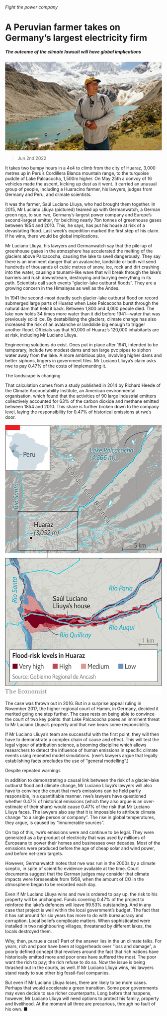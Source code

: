 ###### Fight the power company

# A Peruvian farmer takes on Germany’s largest electricity firm 

##### The outcome of the climate lawsuit will have global implications 

![image](images/20220604_AMP003.jpg) 

> Jun 2nd 2022 

It takes two bumpy hours in a 4x4 to climb from the city of Huaraz, 3,000 metres up in Peru’s Cordillera Blanca mountain range, to the turquoise puddle of Lake Palcacocha, 1,500m higher. On May 25th a convoy of 16 vehicles made the ascent, kicking up dust as it went. It carried an unusual group of people, including a Huaracino farmer, his lawyers, judges from Germany and Peru, and climate scientists. 

It was the farmer, Saúl Luciano Lliuya, who had brought them together. In 2015, Mr Luciano Lliuya (pictured) teamed up with Germanwatch, a German green ngo, to sue rwe, Germany’s largest power company and Europe’s second-largest emitter, for belching nearly 7bn tonnes of greenhouse gases between 1854 and 2010. This, he says, has put his house at risk of a devastating flood. Last week’s expedition marked the first step of his claim. If he wins, there would be global implications.

Mr Luciano Lliuya, his lawyers and Germanwatch say that the pile-up of greenhouse gases in the atmosphere has accelerated the melting of the glaciers above Palcacocha, causing the lake to swell dangerously. They say there is an imminent danger that an avalanche, landslide or both will send hundreds of thousands of cubic metres of snow, ice, rock and dirt crashing into the water, causing a tsunami-like wave that will break through the lake’s barriers and rush downstream, destroying and burying everything in its path. Scientists call such events “glacier-lake outburst floods”. They are a growing concern in the Himalayas as well as the Andes. 

In 1941 the second-most deadly such glacier-lake outburst flood on record submerged large parts of Huaraz when Lake Palcacocha burst through the natural dam that held it back. Between 1,800 and 4,000 people died. The lake now holds 34 times more water than it did before 1941—water that was previously solid ice. By destabilising the glaciers, climate change has also increased the risk of an avalanche or landslide big enough to trigger another flood. Officials say that 50,000 of Huaraz’s 120,000 inhabitants are at risk, including Mr Luciano Lliuya. 

Engineering solutions do exist. Ones put in place after 1941, intended to be temporary, include two modest dams and ten large pvc pipes to siphon water away from the lake. A more ambitious plan, involving higher dams and better siphons, lingers in government files. Mr Luciano Lliuya’s claim asks rwe to pay 0.47% of the costs of implementing it. 

The landscape is changing

That calculation comes from a study published in 2014 by Richard Heede of the Climate Accountability Institute, an American environmental organisation, which found that the activities of 90 large industrial emitters collectively accounted for 63% of the carbon dioxide and methane emitted between 1854 and 2010. This share is further broken down to the company level, laying the responsibility for 0.47% of historical emissions at rwe’s door. 

![image](images/20220604_AMM929.png) 


The case was thrown out in 2016. But in a surprise appeal ruling in November 2017, the higher regional court of Hamm, in Germany, decided it merited going one step further. The case rests on being able to convince the court of two key points: that Lake Palcacocha poses an imminent threat to Mr Luciano Lliuya’s property and that rwe bears some responsibility. 

If Mr Luciano Lliuya’s team are successful with the first point, they will then have to demonstrate a complex chain of cause and effect. This will test the legal vigour of attribution science, a booming discipline which allows researchers to detect the influence of human emissions in specific climate events using repeated model simulations. (rwe’s lawyers argue that legally establishing facts precludes the use of “general modelling”.) 

Despite repeated warnings

In addition to demonstrating a causal link between the risk of a glacier-lake outburst flood and climate change, Mr Luciano Lliuya’s lawyers will also have to convince the court that rwe’s emissions can be held partly responsible, in a quantifiable manner. rwe’s lawyers have questioned whether 0.47% of historical emissions (which they also argue is an over-estimate of their share) would cause 0.47% of the risk that Mr Luciano Lliuya faces. The lawyers also say that it is impossible to attribute climate change “to a single person or company”. The rise in global temperatures, they argue, is caused by “innumerable sources”. 

On top of this, rwe’s emissions were and continue to be legal. They were generated as a by-product of electricity that was used by millions of Europeans to power their homes and businesses over decades. Most of the emissions were produced before the age of cheap solar and wind power, and before net-zero targets. 

However, Germanwatch notes that rwe was run in the 2000s by a climate sceptic, in spite of scientific evidence available at the time. Court documents suggest that the German judges may consider that climate impacts were foreseeable from 1958, when the amount of CO in the atmosphere began to be recorded each day.

Even if Mr Luciano Lliuya wins and rwe is ordered to pay up, the risk to his property will be unchanged. Funds covering 0.47% of the project to reinforce the lake’s defences will leave 99.53% outstanding. And in any case that project is well within the local government’s budget. The fact that it has sat around for six years has more to do with bureaucracy and corruption. Local beliefs complicate matters. When sophisticated  were installed in two neighbouring villages, threatened by different lakes, the locals destroyed them. 

Why, then, pursue a case? Part of the answer lies in the un climate talks. For years, rich and poor have been at loggerheads over “loss and damage”, a poorly defined concept that revolves around the fact that rich nations have historically emitted more and poor ones have suffered the most. The poor want the rich to pay; the rich refuse to do so. Now the issue is being thrashed out in the courts, as well. If Mr Luciano Lliuya wins, his lawyers stand ready to sue other big fossil-fuel companies. 

But even if Mr Luciano Lliuya loses, there are likely to be more cases. Perhaps that would accelerate a green transition. Some poor governments may even decide to sue richer counterparts. Long before that happens, however, Mr Luciano Lliuya will need options to protect his family, property and livelihood. At the moment all three are precarious, through no fault of his own. ■


